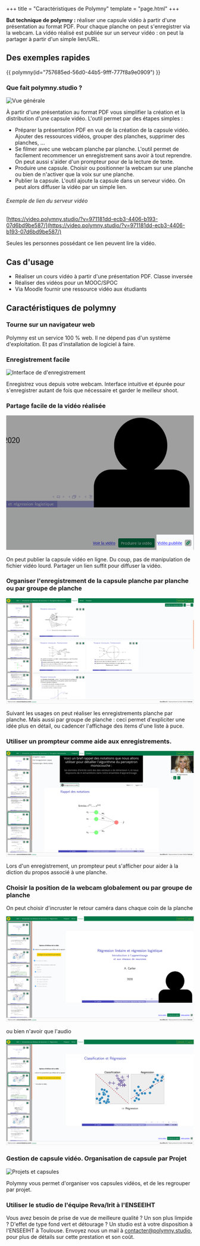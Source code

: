 +++
title = "Caractéristiques de Polymny"
template = "page.html"
+++

**But technique de polymny :** réaliser une capsule vidéo à partir d'une
présentation au format PDF. Pour chaque planche on peut s'enregistrer via la
webcam. La vidéo réalisé est publiée sur un serveur vidéo : on peut la
partager à partir d'un simple lien/URL.

## Des exemples rapides

{{ polymny(id="757685ed-56d0-44b5-9fff-777f8a9e0909") }}

### Que fait polymny.studio ?

![Vue générale](/img/bigpicture.png)

À partir d'une présentation au format PDF vous simplifier la création et la
distribution d'une capsule vidéo.  L'outil permet par des étapes simples :
  - Préparer la présentation PDF en vue de la création de la capsule vidéo.
    Ajouter des ressources vidéos, grouper des planches, supprimer des
    planches, ...
  - Se filmer avec une webcam planche par planche. L'outil permet de facilement
    recommencer un enregistrement sans avoir à tout reprendre. On peut aussi
    s'aider d'un prompteur pour de la lecture de texte.
  - Produire une capsule. Choisir ou positionner la webcam sur une planche ou
    bien de n'activer que la voix sur une planche.
  - Publier la capsule. L'outil ajoute la capsule dans un serveur vidéo. On
    peut alors diffuser la vidéo par un simple lien.

###### Exemple de lien  du serveur vidéo

[https://video.polymny.studio/?v=971181dd-ecb3-4406-b193-07d6bd9be587/](https://video.polymny.studio/?v=971181dd-ecb3-4406-b193-07d6bd9be587/)

Seules les personnes possédant ce lien peuvent lire la vidéo.


## Cas d'usage

  - Réaliser un cours vidéo à partir d'une présentation PDF. Classe inversée
  - Réaliser des vidéos pour un MOOC/SPOC
  - Via Moodle fournir une ressource vidéo aux étudiants

## Caractéristiques de polymny

### Tourne sur un navigateur web

Polymny est un service 100 % web. Il ne dépend pas d'un système d'exploitation.
Et pas d'installation de logiciel à faire.


### Enregistrement facile

![Interface de d'enregistrement](/img/recording.png)

Enregistrez vous depuis votre webcam. Interface intuitive et épurée pour
s'enregistrer autant de fois que nécessaire et garder le meilleur shoot.

### Partage facile de la vidéo réalisée


![Interface de publication de vidéo](publier.png)

On peut publier la capsule vidéo en ligne. Du coup, pas de manipulation de
fichier vidéo lourd. Partager un lien suffit pour diffuser la vidéo.


### Organiser l'enregistrement de la capsule planche par planche ou par groupe de planche

![Groupe de planches](editionGos.png)

Suivant les usages on peut réaliser les enregistrements planche par planche.
Mais aussi par groupe de planche : ceci permet d'expliciter une idée plus en
détail, ou cadencer l'affichage des items d'une liste à puce.

### Utiliser un prompteur comme aide aux enregistrements.

![Affichage du prompteur](prompteur1.png)

Lors d'un enregistrement, un prompteur peut s'afficher pour aider à la diction
du propos associé à une planche.


### Choisir la position de la webcam globalement ou par groupe de planche

On peut choisir d'incruster le retour caméra dans chaque coin de la planche

![Production](productionWithVideo.png)

ou bien n'avoir que l'audio

![Seulement l'audio](productionAudioOnly.png)

### Gestion de capsule vidéo. Organisation de capsule par Projet

![Projets et capsules](/img/management.png)

Polymny vous permet d'organiser vos capsules vidéos, et de les regrouper par
projet.

### Utiliser le studio de l'équipe Reva/Irit à l'ENSEEIHT

Vous avez besoin de prise de vue de meilleure qualité ? Un son plus limpide ?
D'effet de type fond vert et détourage ? Un studio est à votre disposition à
l'ENSEEIHT à Toulouse. Envoyez nous un mail à
[contacter@polymny.studio](mailto:contacter@polymny.studio), pour plus de
détails sur cette prestation et son coût.
